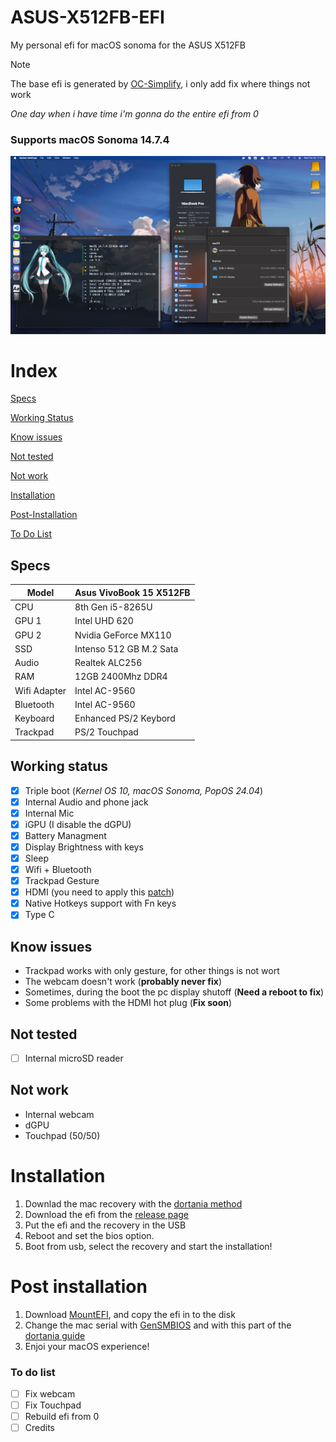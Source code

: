 # ASUS-X512FB-EFI

My personal efi for macOS sonoma for the ASUS X512FB

> [!NOTE]
> The base efi is generated by [OC-Simplify](https://github.com/lzhoang2801/OpCore-Simplify), i only add fix where things not work
>
> *One day when i have time i'm gonna do the entire efi from 0*

### Supports macOS Sonoma 14.7.4

![Desktop Screen](images/desktop.png)

# Index
[Specs](#specs)  

[Working Status](#working-status)  

[Know issues](#know-issues)  

[Not tested](#not-tested)  

[Not work](#not-work)  

[Installation](#installation)  

[Post-Installation](#post-installation)  

[To Do List](#to-do-list)

## Specs

|Model|Asus VivoBook 15 X512FB|
|---|---|
|CPU|8th Gen i5-8265U|
|GPU 1|Intel UHD 620|
|GPU 2|Nvidia GeForce MX110
|SSD|Intenso 512 GB M.2 Sata|
|Audio|Realtek ALC256|
|RAM|12GB 2400Mhz DDR4|
|Wifi Adapter|Intel AC-9560|
|Bluetooth|Intel AC-9560|
|Keyboard|Enhanced PS/2 Keybord|
|Trackpad|PS/2 Touchpad|

## Working status

- [x] Triple boot (*Kernel OS 10, macOS Sonoma, PopOS 24.04*)
- [x] Internal Audio and phone jack
- [x] Internal Mic
- [x] iGPU (I disable the dGPU)
- [x] Battery Managment
- [x] Display Brightness with keys
- [x] Sleep
- [x] Wifi + Bluetooth
- [x] Trackpad Gesture
- [x] HDMI (you need to apply this [patch](https://www.reddit.com/r/hackintosh/comments/hu46xm/fix_hdmi_port_and_possibly_others_not_working_on/))
- [x] Native Hotkeys support with Fn keys
- [x] Type C

## Know issues

- Trackpad works with only gesture, for other things is not wort
- The webcam doesn't work (**probably never fix**)
- Sometimes, during the boot the pc display shutoff (**Need a reboot to fix**)
- Some problems with the HDMI hot plug (**Fix soon**)

## Not tested

- [ ] Internal microSD reader

## Not work

- Internal webcam
- dGPU
- Touchpad (50/50)

# Installation

1. Downlad the mac recovery with the [dortania method](https://dortania.github.io/OpenCore-Install-Guide/installer-guide/)
2. Download the efi from the [release page](https://github.com/sayoridev/ASUS-X512FB-EFI/releases)
3. Put the efi and the recovery in the USB
4. Reboot and set the bios option.
5. Boot from usb, select the recovery and start the installation!

# Post installation

1. Download [MountEFI](https://github.com/corpnewt/MountEFI), and copy the efi in to the disk
2. Change the mac serial with [GenSMBIOS](https://github.com/corpnewt/GenSMBIOS) and with this part of the [dortania guide](https://dortania.github.io/OpenCore-Install-Guide/config-laptop.plist/coffee-lake.html#platforminfo)
3. Enjoi your macOS experience!


### To do list
- [ ] Fix webcam
- [ ] Fix Touchpad
- [ ] Rebuild efi from 0
- [ ] Credits
